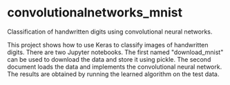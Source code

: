 # convolutionalnetworks_mnist
Classification of handwritten digits using convolutional neural networks. 

This project shows how to use Keras to classify images of handwritten digits.
There are two Jupyter notebooks. The first named "download_mnist" can be used to download the data and store it using pickle. The second document loads the data and implements the convolutional neural network. The results are obtained by running the learned algorithm on the test data.
